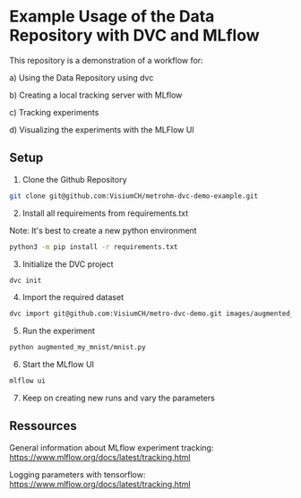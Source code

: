 # Example Usage of the Data Repository with DVC and MLflow
This repository is a demonstration of a workflow for: 

a) Using the Data Repository using dvc

b) Creating a local tracking server with MLflow

c) Tracking experiments

d) Visualizing the experiments with the MLFlow UI

## Setup

1. Clone the Github Repository
```bash
git clone git@github.com:VisiumCH/metrohm-dvc-demo-example.git
```

2. Install all requirements from requirements.txt

Note: It's best to create a new python environment
```bash
python3 -m pip install -r requirements.txt
```

3. Initialize the DVC project
```bash
dvc init
```

4. Import the required dataset
```bash
dvc import git@github.com:VisiumCH/metro-dvc-demo.git images/augmented_mnist
```

5. Run the experiment
```bash
python augmented_my_mnist/mnist.py
```

6. Start the MLflow UI
```bash
mlflow ui
```

7. Keep on creating new runs and vary the parameters

## Ressources
General information about MLflow experiment tracking: https://www.mlflow.org/docs/latest/tracking.html

Logging parameters with tensorflow: https://www.mlflow.org/docs/latest/tracking.html
